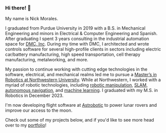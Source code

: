 ### Hi there! 👋

My name is Nick Morales.

I graduated from Purdue University in 2019 with a B.S. in Mechanical Engineering and minors in Electrical & Computer Engineering and Spanish. After graduating I spent 3 years consulting in the industrial automation space for [DMC, Inc](https://www.dmcinfo.com/). During my time with DMC, I architected and wrote controls software for several high-profile clients in sectors including electric car/battery manufacturing, high speed transportation, cell therapy manufacturing, metalworking, and more.

My passion to continue working with cutting edge technologies in the software, electrical, and mechanical realms led me to pursue a [Master’s in Robotics at Northwestern University](https://www.mccormick.northwestern.edu/robotics/). While at Northwestern, I worked with a myriad of robotic technologies, including [robotic manipulation](https://ngmor.github.io/projects/attack-of-the-franka/), [SLAM](https://ngmor.github.io/projects/ekf-slam-from-scratch/), [autonomous navigation](https://ngmor.github.io/projects/legged-autonomous-inspection/), and [machine learning](https://ngmor.github.io/projects/diffusion-policy-assistive-action-prediction/). I graduated with my M.S. in Robotics in December 2023.

I'm now developing flight software at [Astrobotic](https://www.astrobotic.com/) to power lunar rovers and improve our access to the moon.

Check out some of my projects below, and if you'd like to see more head over to my [portfolio](https://ngmor.github.io/)!
